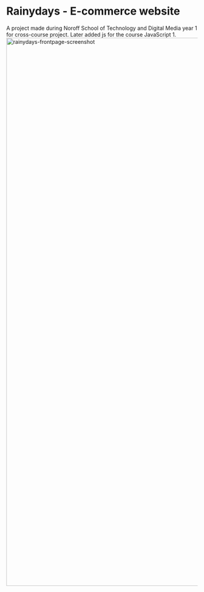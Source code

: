 # Rainydays - E-commerce website

A project made during Noroff School of Technology and Digital Media year 1 for cross-course project. Later added js for the course JavaScript 1.
<img width="1440" alt="rainydays-frontpage-screenshot" src="https://user-images.githubusercontent.com/96269610/206461194-9f75b4bd-7c3e-404b-a9d9-9fb7f8cfefc9.png">
